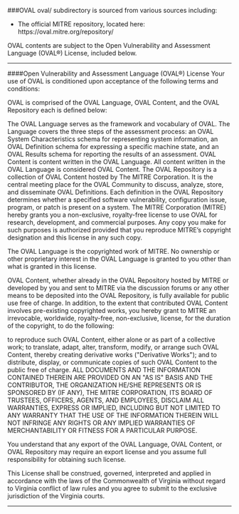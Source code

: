 ###OVAL
oval/ subdirectory is sourced from various sources including:
<ul>
<li>The official MITRE repository, located here: https://oval.mitre.org/repository/ </li>
</ul>

OVAL contents are subject to the Open Vulnerability and Assessment Language (OVAL®) License, included below.


<hr>
####Open Vulnerability and Assessment Language (OVAL®) License
Your use of OVAL is conditioned upon acceptance of the following terms and conditions:

OVAL is comprised of the OVAL Language, OVAL Content, and the OVAL Repository each is defined below:

The OVAL Language serves as the framework and vocabulary of OVAL. The Language covers the three steps of the assessment process: an OVAL System Characteristics schema for representing system information, an OVAL Definition schema for expressing a specific machine state, and an OVAL Results schema for reporting the results of an assessment.
OVAL Content is content written in the OVAL Language. All content written in the OVAL Language is considered OVAL Content.
The OVAL Repository is a collection of OVAL Content hosted by The MITRE Corporation. It is the central meeting place for the OVAL Community to discuss, analyze, store, and disseminate OVAL Definitions. Each definition in the OVAL Repository determines whether a specified software vulnerability, configuration issue, program, or patch is present on a system.
The MITRE Corporation (MITRE) hereby grants you a non-exclusive, royalty-free license to use OVAL for research, development, and commercial purposes. Any copy you make for such purposes is authorized provided that you reproduce MITRE’s copyright designation and this license in any such copy.

The OVAL Language is the copyrighted work of MITRE. No ownership or other proprietary interest in the OVAL Language is granted to you other than what is granted in this license.

OVAL Content, whether already in the OVAL Repository hosted by MITRE or developed by you and sent to MITRE via the discussion forums or any other means to be deposited into the OVAL Repository, is fully available for public use free of charge. In addition, to the extent that contributed OVAL Content involves pre-existing copyrighted works, you hereby grant to MITRE an irrevocable, worldwide, royalty-free, non-exclusive, license, for the duration of the copyright, to do the following:

to reproduce such OVAL Content, either alone or as part of a collective work;
to translate, adapt, alter, transform, modify, or arrange such OVAL Content, thereby creating derivative works ("Derivative Works"); and
to distribute, display, or communicate copies of such OVAL Content to the public free of charge.
ALL DOCUMENTS AND THE INFORMATION CONTAINED THEREIN ARE PROVIDED ON AN "AS IS" BASIS AND THE CONTRIBUTOR, THE ORGANIZATION HE/SHE REPRESENTS OR IS SPONSORED BY (IF ANY), THE MITRE CORPORATION, ITS BOARD OF TRUSTEES, OFFICERS, AGENTS, AND EMPLOYEES, DISCLAIM ALL WARRANTIES, EXPRESS OR IMPLIED, INCLUDING BUT NOT LIMITED TO ANY WARRANTY THAT THE USE OF THE INFORMATION THEREIN WILL NOT INFRINGE ANY RIGHTS OR ANY IMPLIED WARRANTIES OF MERCHANTABILITY OR FITNESS FOR A PARTICULAR PURPOSE.

You understand that any export of the OVAL Language, OVAL Content, or OVAL Repository may require an export license and you assume full responsibility for obtaining such license.

This License shall be construed, governed, interpreted and applied in accordance with the laws of the Commonwealth of Virginia without regard to Virginia conflict of law rules and you agree to submit to the exclusive jurisdiction of the Virginia courts.
<hr>

